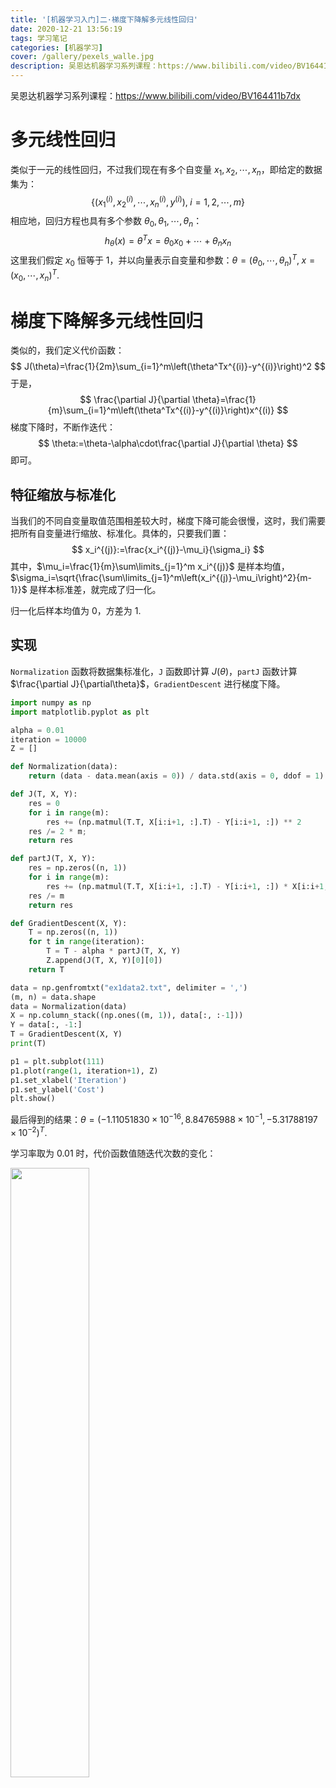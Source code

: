 ```yaml
---
title: '[机器学习入门]二·梯度下降解多元线性回归'
date: 2020-12-21 13:56:19
tags: 学习笔记
categories: [机器学习]
cover: /gallery/pexels_walle.jpg
description: 吴恩达机器学习系列课程：https://www.bilibili.com/video/BV164411b7dx
---
```




吴恩达机器学习系列课程：https://www.bilibili.com/video/BV164411b7dx

<!--more-->



# 多元线性回归

类似于一元的线性回归，不过我们现在有多个自变量 $x_1,x_2,\cdots,x_n$，即给定的数据集为：
$$
\left\{\left(x_1^{(i)},x_2^{(i)},\cdots,x_n^{(i)},y^{(i)}\right),\;i=1,2,\cdots,m\right\}
$$
相应地，回归方程也具有多个参数 $\theta_0,\theta_1,\cdots,\theta_n$：
$$
h_\theta(x)=\theta^Tx=\theta_0x_0+\cdots+\theta_nx_n
$$
这里我们假定 $x_0$ 恒等于 $1$，并以向量表示自变量和参数：$\theta=(\theta_0,\cdots,\theta_n)^T,\;x=(x_0,\cdots,x_n)^T$. 



# 梯度下降解多元线性回归

类似的，我们定义代价函数：
$$
J(\theta)=\frac{1}{2m}\sum_{i=1}^m\left(\theta^Tx^{(i)}-y^{(i)}\right)^2
$$
于是，
$$
\frac{\partial J}{\partial \theta}=\frac{1}{m}\sum_{i=1}^m\left(\theta^Tx^{(i)}-y^{(i)}\right)x^{(i)}
$$
梯度下降时，不断作迭代：
$$
\theta:=\theta-\alpha\cdot\frac{\partial J}{\partial \theta}
$$
即可。



## 特征缩放与标准化

当我们的不同自变量取值范围相差较大时，梯度下降可能会很慢，这时，我们需要把所有自变量进行缩放、标准化。具体的，只要我们置：
$$
x_i^{(j)}:=\frac{x_i^{(j)}-\mu_i}{\sigma_i}
$$
其中，$\mu_i=\frac{1}{m}\sum\limits_{j=1}^m x_i^{(j)}$ 是样本均值，$\sigma_i=\sqrt{\frac{\sum\limits_{j=1}^m\left(x_i^{(j)}-\mu_i\right)^2}{m-1}}$ 是样本标准差，就完成了归一化。

归一化后样本均值为 $0$，方差为 $1$. 



## 实现

`Normalization` 函数将数据集标准化，`J` 函数即计算 $J(\theta)$，`partJ` 函数计算 $\frac{\partial J}{\partial\theta}$，`GradientDescent` 进行梯度下降。

```python
import numpy as np
import matplotlib.pyplot as plt

alpha = 0.01
iteration = 10000
Z = []

def Normalization(data):
	return (data - data.mean(axis = 0)) / data.std(axis = 0, ddof = 1)

def J(T, X, Y):
	res = 0
	for i in range(m):
		res += (np.matmul(T.T, X[i:i+1, :].T) - Y[i:i+1, :]) ** 2
	res /= 2 * m;
	return res

def partJ(T, X, Y):
	res = np.zeros((n, 1))
	for i in range(m):
		res += (np.matmul(T.T, X[i:i+1, :].T) - Y[i:i+1, :]) * X[i:i+1, :].T
	res /= m
	return res

def GradientDescent(X, Y):
	T = np.zeros((n, 1))
	for t in range(iteration):
		T = T - alpha * partJ(T, X, Y)
		Z.append(J(T, X, Y)[0][0])
	return T

data = np.genfromtxt("ex1data2.txt", delimiter = ',')
(m, n) = data.shape
data = Normalization(data)
X = np.column_stack((np.ones((m, 1)), data[:, :-1]))
Y = data[:, -1:]
T = GradientDescent(X, Y)
print(T)

p1 = plt.subplot(111)
p1.plot(range(1, iteration+1), Z)
p1.set_xlabel('Iteration')
p1.set_ylabel('Cost')
plt.show()
```

最后得到的结果：$\theta=(-1.11051830\times10^{-16},8.84765988\times10^{-1},-5.31788197\times10^{-2})^T$. 

学习率取为 $0.01$ 时，代价函数值随迭代次数的变化：

<img src="Figure_1.png" width="50%" height="50%" />

